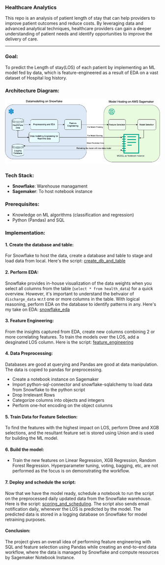 
### Healthcare Analytics
This repo is an analysis of patient length of stay that can help providers to improve patient outcomes and reduce costs. By leveraging data and advanced analytical techniques, healthcare providers can gain a deeper understanding of patient needs and identify opportunities to improve the delivery of care.
* * *

### Goal:
To predict the Length of stay(LOS) of each patient by implementing an ML model fed by data, which is feature-engineered as a result of EDA on a vast dataset of Hospital log history. 

### Architecture Diagram:
![Alt text](docs/HealthAnalysisArchitecture.png)

### Tech Stack:
* **Snowflake**: Warehouse managament
* **Sagemaker**: To host notebook instance
### Prerequisites:
* Knowledge on ML algorithms (classification and regression)
* Python (Pandas) and SQL

### Implementation:
#### 1. Create the database and table:
For Snowflake to host the data, create a database and table to stage and load data from local. Here's the script: [create_db_and_table](scripts/Snowflake_eda.sql)


#### 2. Perform EDA:
Snowflake provides in-house visualization of the data weights when you select all columns from the table (```select * from health_data```) for a quick overview. However, it's important to understand the behvaior of ```discharge_data``` w.r.t one or more columns in the table. With logical reasoning, perform EDA on the database to identify patterns in any. Here's my take on EDA: [snowflake_eda](scripts/Snowflake_eda.sql)

#### 3. Feature Engineering:
From the insights captured from EDA, create new columns combining 2 or more correlating features. To train the models over the LOS, add a desginated LOS column. Here is the script: [feature_engineering](scripts/feature_engineering.sql)

#### 4. Data Preprocessing:
Databases are good at querying and Pandas are good at data manipulation. The data is copied to pandas for preprocessing.
* Create a notebook instance on Sagemaker
* Import python-sql-connector and snowflake-sqlalchemy to load data from Snowflake to the python script
* Drop Irrelevant Rows
* Categorize columns into objects and integers
* Perform one-hot encoding on the object columns

#### 5. Train Data for Feature Selection:
To find the features with the highest impact on LOS, perform Dtree and XGB selections, and the resultant feature set is stored using Union and is used for building the ML model.

#### 6. Build the model:
* Train the new features on Linear Regression, XGB Regression, Random Forest Regression.
Hyperparameter tuning, voting, bagging, etc, are not performed as the focus is on demonstrating the workflow.

#### 7. Deploy and schedule the script:
Now that we have the model ready, schedule a notebook to run the script on the preprocessed daily updated data from the Snowflake warehouse.
Here is the script: [scoring_and_scheduling](src/scoring_and_scheduling_script.ipynb). The script also sends email notification daily, whenever the LOS is predicted by the model. The predicted data is stored in a logging database on Snowflake for model retraining purposes.

#### Conclusion:
The project gives an overall idea of performing feature engineering with SQL and feature selection using Pandas while creating an end-to-end data workflow, where the data is managed by Snowflake and compute resources by Sagemaker Notebook Instance.
